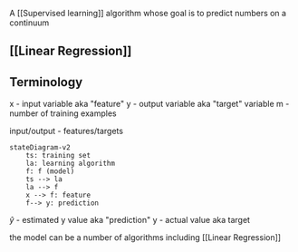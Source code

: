 A [[Supervised learning]] algorithm whose goal is to predict numbers on a continuum

## [[Linear Regression]]

## Terminology
x - input variable aka "feature"
y - output variable aka "target" variable
m - number of training examples

input/output - features/targets

```mermaid
stateDiagram-v2
	ts: training set
	la: learning algorithm
	f: f (model)
	ts --> la
	la --> f
	x --> f: feature
	f--> y: prediction
```

$\hat{y}$ - estimated y value aka "prediction"
y - actual value aka target


the model can be a number of algorithms including [[Linear Regression]]